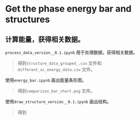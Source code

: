 # Get the phase energy bar and structures

## 计算能量，获得相关数据。

`process_data_version__0.1.ipynb` 用于处理数据，获得相关数据。
> 得到`structure_data_grouped_.csv` 文件和 `different_xc_energy_data.csv` 文件。


使用`energy_bar.ipynb` 画出能量条形图。
> 得到`comparison_bar_chart.png` 文件。

使用`draw_structure_version__0.1.ipynb` 画出结构。
> 得到